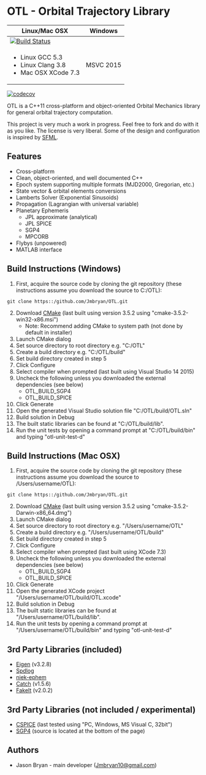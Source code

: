 OTL - Orbital Trajectory Library
================================
| Linux/Mac OSX                   | Windows   |
| ------------------------------- | --------- |
| [![Build Status][master]][repo] |           |
| <ul><li>Linux GCC 5.3</li><li>Linux Clang 3.8</li><li>Mac OSX XCode 7.3</li></ul>            | MSVC 2015 |
[![codecov](https://codecov.io/gh/Jmbryan/OTL/branch/master/graph/badge.svg)](https://codecov.io/gh/Jmbryan/OTL)

[master]: https://travis-ci.org/Jmbryan/OTL.svg?branch=master
[repo]: https://travis-ci.org/Jmbryan/OTL

OTL is a C++11 cross-platform and object-oriented Orbital Mechanics library for general orbital trajectory computation.

This project is very much a work in progress. Feel free to fork and do with it as you like. The license is very liberal. Some of the design and configuration is inspired by [SFML](http://www.sfml-dev.org/).

Features
--------
- Cross-platform
- Clean, object-oriented, and well documented C++
- Epoch system supporting multiple formats (MJD2000, Gregorian, etc.)
- State vector & orbital elements conversions
- Lamberts Solver (Exponential Sinusoids)
- Propagation (Lagrangian with universal variable)
- Planetary Ephemeris
   - JPL approximate (analytical)
   - JPL SPICE
   - SGP4
   - MPCORB
- Flybys (unpowered)
- MATLAB interface

Build Instructions (Windows)
----------------------------
1. First, acquire the source code by cloning the git repository (these instructions assume you download the source to C:/OTL):
```
git clone https::/github.com/Jmbryan/OTL.git
```
2. Download [CMake](https://cmake.org/download/) (last built using version 3.5.2 using "cmake-3.5.2-win32-x86.msi")
    - Note: Recommend adding CMake to system path (not done by default in installer)
3. Launch CMake dialog
4. Set source directory to root directory e.g. "C:/OTL"
5. Create a build directory e.g. "C:/OTL/build"
6. Set build directory created in step 5
7. Click Configure
8. Select compiler when prompted (last built using Visual Studio 14 2015)
9. Uncheck the following unless you downloaded the external dependencies (see below)
      - OTL_BUILD_SGP4
      - OTL_BUILD_SPICE
10. Click Generate
11. Open the generated Visual Studio solution file "C:/OTL/build/OTL.sln"
12. Build solution in Debug
13. The built static libraries can be found at "C:/OTL/build/lib".
14. Run the unit tests by opening a command prompt at "C:/OTL/build/bin" and typing "otl-unit-test-d"

Build Instructions (Mac OSX)
----------------------------

1. First, acquire the source code by cloning the git repository (these instructions assume you download the source to /Users/username/OTL):
```
git clone https::/github.com/Jmbryan/OTL.git
```
2. Download [CMake](https://cmake.org/download/) (last built using version 3.5.2 using "cmake-3.5.2-Darwin-x86_64.dmg")
3. Launch CMake dialog
4. Set source directory to root directory e.g. "/Users/username/OTL"
5. Create a build directory e.g. "/Users/username/OTL/build"
6. Set build directory created in step 5
7. Click Configure
8. Select compiler when prompted (last built using XCode 7.3)
9. Uncheck the following unless you downloaded the external dependencies (see below)
      - OTL_BUILD_SGP4
      - OTL_BUILD_SPICE
10. Click Generate
11. Open the generated XCode project "/Users/username/OTL/build/OTL.xcode"
12. Build solution in Debug
13. The built static libraries can be found at "/Users/username/OTL/build/lib".
14. Run the unit tests by opening a command prompt at "/Users/username/OTL/build/bin" and typing "otl-unit-test-d"

3rd Party Libraries (included)
------------------------------
- [Eigen](http://eigen.tuxfamily.org/) (v3.2.8)
- [Spdlog](https://github.com/gabime/spdlog)
- [niek-ephem](https://www.openhub.net/p/niek-ephem)
- [Catch](https://github.com/philsquared/Catch) (v1.5.6)
- [FakeIt](https://github.com/eranpeer/FakeIt) (v2.0.2)

3rd Party Libraries (not included / experimental)
-------------------------------------------------
- [CSPICE](https://naif.jpl.nasa.gov/naif/toolkit_C.html) (last tested using "PC, Windows, MS Visual C, 32bit")
- [SGP4](https://www.danrw.com/sgp4/) (source is located at the bottom of the page)

Authors
-------
- Jason Bryan - main developer (Jmbryan10@gmail.com)
